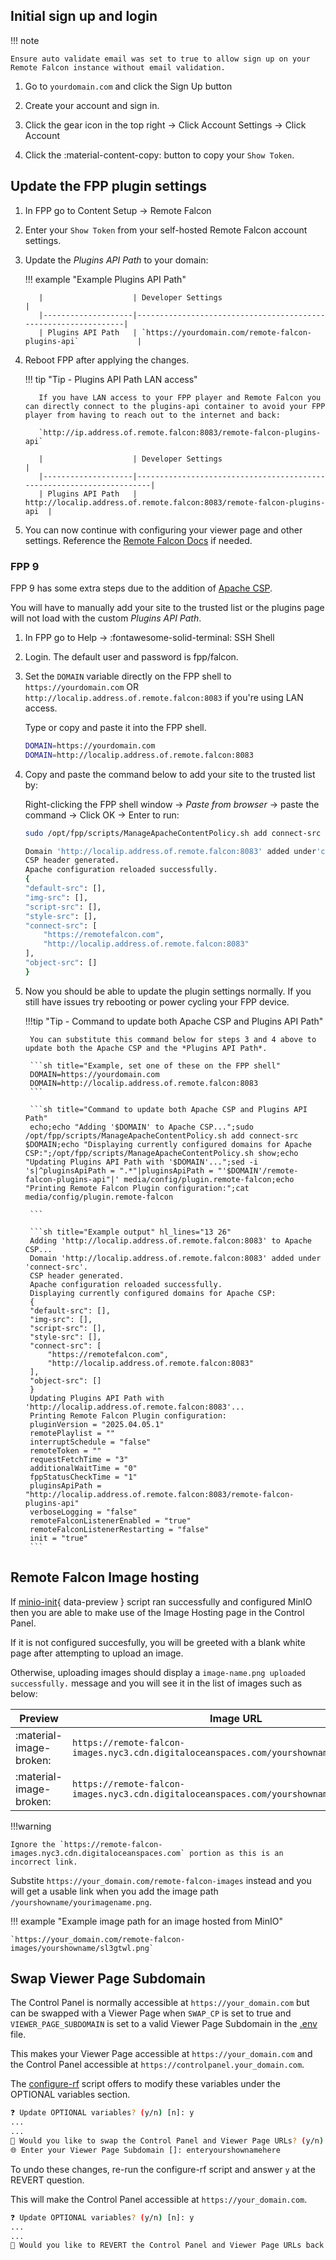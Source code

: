## Initial sign up and login

!!! note

    Ensure auto validate email was set to true to allow sign up on your Remote Falcon instance without email validation.

1. Go to `yourdomain.com` and click the Sign Up button

2. Create your account and sign in.

3. Click the gear icon in the top right -> Click Account Settings -> Click Account

4. Click the :material-content-copy: button to copy your `Show Token`.

## Update the FPP plugin settings

1. In FPP go to Content Setup -> Remote Falcon

2. Enter your `Show Token` from your self-hosted Remote Falcon account settings.

3. Update the *Plugins API Path* to your domain:

    !!! example "Example Plugins API Path"

          |                    | Developer Settings                                             |
          |--------------------|----------------------------------------------------------------|
          | Plugins API Path   | `https://yourdomain.com/remote-falcon-plugins-api`             |

4. Reboot FPP after applying the changes.

    !!! tip "Tip - Plugins API Path LAN access"

          If you have LAN access to your FPP player and Remote Falcon you can directly connect to the plugins-api container to avoid your FPP player from having to reach out to the internet and back:

          `http://ip.address.of.remote.falcon:8083/remote-falcon-plugins-api`

          |                    | Developer Settings                                                   |
          |--------------------|----------------------------------------------------------------------|
          | Plugins API Path   |   http://localip.address.of.remote.falcon:8083/remote-falcon-plugins-api  |

5. You can now continue with configuring your viewer page and other settings. Reference the [Remote Falcon Docs](https://docs.remotefalcon.com/docs/docs/welcome) if needed.

### FPP 9

FPP 9 has some extra steps due to the addition of [Apache CSP](https://github.com/FalconChristmas/fpp/blob/master/docs/ApacheContentSecurityPolicy.md).

You will have to manually add your site to the trusted list or the plugins page will not load with the custom *Plugins API Path*.

1. In FPP go to Help -> :fontawesome-solid-terminal: SSH Shell

2. Login. The default user and password is fpp/falcon.

3. Set the `DOMAIN` variable directly on the FPP shell to `https://yourdomain.com` OR `http://localip.address.of.remote.falcon:8083` if you're using LAN access. 

    Type or copy and paste it into the FPP shell.

    ```sh title="Example, set one of these on the FPP shell"
    DOMAIN=https://yourdomain.com
    DOMAIN=http://localip.address.of.remote.falcon:8083
    ```

4. Copy and paste the command below to add your site to the trusted list by:
    
    Right-clicking the FPP shell window -> *Paste from browser* -> paste the command -> Click OK -> Enter to run:
    ```sh title="Copy and past this to update Apache CSP with DOMAIN and to show the configuration"
    sudo /opt/fpp/scripts/ManageApacheContentPolicy.sh add connect-src $DOMAIN;/opt/fpp/scripts/ManageApacheContentPolicy.sh show
    ```

    ```sh title="Example command output of Apache CSP add and show" hl_lines="11"
    Domain 'http://localip.address.of.remote.falcon:8083' added under'connect-src'.
    CSP header generated.
    Apache configuration reloaded successfully.
    {                                                             
    "default-src": [],
    "img-src": [],
    "script-src": [],
    "style-src": [],
    "connect-src": [
        "https://remotefalcon.com",
        "http://localip.address.of.remote.falcon:8083"
    ],
    "object-src": []
    }
    ```

5. Now you should be able to update the plugin settings normally. If you still have issues try rebooting or power cycling your FPP device.

    !!!tip "Tip - Command to update both Apache CSP and Plugins API Path"

        You can substitute this command below for steps 3 and 4 above to update both the Apache CSP and the *Plugins API Path*.

        ```sh title="Example, set one of these on the FPP shell"
        DOMAIN=https://yourdomain.com
        DOMAIN=http://localip.address.of.remote.falcon:8083
        ```

        ```sh title="Command to update both Apache CSP and Plugins API Path"
        echo;echo "Adding '$DOMAIN' to Apache CSP...";sudo /opt/fpp/scripts/ManageApacheContentPolicy.sh add connect-src $DOMAIN;echo "Displaying currently configured domains for Apache CSP:";/opt/fpp/scripts/ManageApacheContentPolicy.sh show;echo "Updating Plugins API Path with '$DOMAIN'...";sed -i 's|^pluginsApiPath = ".*"|pluginsApiPath = "'$DOMAIN'/remote-falcon-plugins-api"|' media/config/plugin.remote-falcon;echo "Printing Remote Falcon Plugin configuration:";cat media/config/plugin.remote-falcon

        ```

        ```sh title="Example output" hl_lines="13 26"
        Adding 'http://localip.address.of.remote.falcon:8083' to Apache CSP...
        Domain 'http://localip.address.of.remote.falcon:8083' added under 'connect-src'.
        CSP header generated.
        Apache configuration reloaded successfully.
        Displaying currently configured domains for Apache CSP:
        {
        "default-src": [],
        "img-src": [],
        "script-src": [],
        "style-src": [],
        "connect-src": [
            "https://remotefalcon.com",
            "http://localip.address.of.remote.falcon:8083"
        ],
        "object-src": []
        }
        Updating Plugins API Path with 'http://localip.address.of.remote.falcon:8083'...
        Printing Remote Falcon Plugin configuration:
        pluginVersion = "2025.04.05.1"
        remotePlaylist = ""
        interruptSchedule = "false"
        remoteToken = ""
        requestFetchTime = "3"
        additionalWaitTime = "0"
        fppStatusCheckTime = "1"
        pluginsApiPath = "http://localip.address.of.remote.falcon:8083/remote-falcon-plugins-api"
        verboseLogging = "false"
        remoteFalconListenerEnabled = "true"
        remoteFalconListenerRestarting = "false"
        init = "true"
        ```

## Remote Falcon Image hosting

If [minio-init](../scripts/index.md#__tabbed_1_7){ data-preview } script ran successfully and configured MinIO then you are able to make use of the Image Hosting page in the Control Panel.

If it is not configured succesfully, you will be greeted with a blank white page after attempting to upload an image.

Otherwise, uploading images should display a `image-name.png uploaded successfully.` message and you will see it in the list of images such as below:

| Preview | Image URL                                                                                       | Actions |
|---------|--------------------------------------------------------------------------------------------------|---------|
| :material-image-broken: | `https://remote-falcon-images.nyc3.cdn.digitaloceanspaces.com/yourshowname/linkedin.png` | :octicons-trash-16:     |
| :material-image-broken: | `https://remote-falcon-images.nyc3.cdn.digitaloceanspaces.com/yourshowname/sl3gtwl.png`  | :octicons-trash-16:     |

!!!warning

    Ignore the `https://remote-falcon-images.nyc3.cdn.digitaloceanspaces.com` portion as this is an incorrect link.

Substite `https://your_domain.com/remote-falcon-images` instead and you will get a usable link when you add the image path `/yourshowname/yourimagename.png`.

!!! example "Example image path for an image hosted from MinIO"

    `https://your_domain.com/remote-falcon-images/yourshowname/sl3gtwl.png`

## Swap Viewer Page Subdomain

The Control Panel is normally accessible at `https://your_domain.com` but can be swapped with a Viewer Page when `SWAP_CP` is set to true and `VIEWER_PAGE_SUBDOMAIN` is set to a valid Viewer Page Subdomain in the [.env](../architecture/files.md#env) file.

This makes your Viewer Page accessible at `https://your_domain.com` and the Control Panel accessible at `https://controlpanel.your_domain.com`. 

The [configure-rf](../scripts/index.md#__tabbed_1_1) script offers to modify these variables under the OPTIONAL variables section.

```sh title="Enable SWAP_CP and set VIEWER_PAGE_SUBDOMAIN"
❓ Update OPTIONAL variables? (y/n) [n]: y
...
...
🔁 Would you like to swap the Control Panel and Viewer Page URLs? (y/n) [n]: y
🌐 Enter your Viewer Page Subdomain []: enteryourshownamehere
```

To undo these changes, re-run the configure-rf script and answer `y` at the REVERT question.

This will make the Control Panel accessible at `https://your_domain.com`.

```sh title="Disable SWAP_CP"
❓ Update OPTIONAL variables? (y/n) [n]: y
...
...
🔁 Would you like to REVERT the Control Panel and Viewer Page URLs back to the default? (y/n) [n]: y
```